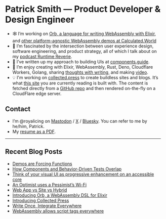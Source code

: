 # Patrick Smith — Product Developer & Design Engineer

- 🕸️ I’m working on [Orb, a language for writing WebAssembly with Elixir](https://github.com/RoyalIcing/Orb), and [other platform-agnostic WebAssembly demos at Calculated.World](https://calculated.world)
- 💬 I’m fascinated by the intersection between user experience design, software engineering, and product strategy, all of which I talk about on my [podcast Runtime Reverie](https://runtimereverie.com).
- 🪺 I’ve written up my approach to building UIs at [components.guide](https://components.guide/).
- 🌱 I’m enjoy creating with Elixir, WebAssembly, Rust, Deno, Cloudflare Workers, Golang, sharing [thoughts with writing](/blog), and making [video](https://www.youtube.com/@PatrickGWSmith).
- 💡 I'm working on [collected.press](https://collected.press/) to create buildless sites and blogs. It’s what [this site](https://icing.space/) you are currently reading is built with. The content is fetched directly from a [GitHub repo](https://github.com/RoyalIcing/RoyalIcing) and then rendered on-the-fly on a CloudFlare edge server.

## Contact

- I’m @royalicing on [Mastodon](http://hachyderm.io/@royalicing) / [X](https://twitter.com/royalicing) / [Bluesky](https://bsky.app/profile/royalicing.bsky.social). You can refer to me by he/him, Patrick.
- My [resume as a PDF](/resume.pdf).

---

## Recent Blog Posts

- [Demos are Forcing Functions](https://icing.space/2025/demos-are-forcing-functions)
- [How Components and Behavior-Driven Tests Overlap](https://icing.space/2024/how-components-and-bdd-overlap)
- [Think of your visual UI as progressive enhancement on an accessible core](https://icing.space/2023/visual-ui-as-progressive-enhancement)
- [An Optimist uses a Pessimist’s Wi-Fi](https://icing.space/2023/optimist-pessimist-wifi)
- [Web App vs Site vs Hybrid](https://icing.space/2023/web-app-vs-site-vs-hybrid)
- [Introducing Orb, a WebAssembly DSL for Elixir](https://icing.space/2023/introducing-orb)
- [Introducing Collected Press](/2023/introducing-collected-press)
- [Write Once, Integrate Everywhere](/2023/write-once-integrate-everywhere)
- [WebAssembly allows script tags everywhere](/2023/web-assembly-script-tags-everywhere)
